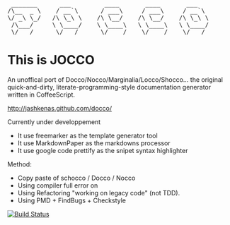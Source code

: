<pre>
 _______      ___         ____       ____       ___   
/\__  _ \    / __`\      / ___\     / ___\     / __`\ 
\/ _\ \_/   /\ \_\ \    /\ \__/    /\ \__/    /\ \_\ \
 /\___/     \ \____/    \ \____\   \ \____\   \ \____/
 \/___/      \/___/      \/____/    \/____/    \/___/ 
</pre>

# This is JOCCO #

An unoffical port of Docco/Nocco/Marginalia/Locco/Shocco...
the original quick-and-dirty, literate-programming-style
documentation generator written in CoffeeScript.

http://jashkenas.github.com/docco/

Currently under developpement

* It use freemarker as the template generator tool
* It use MarkdownPaper as the markdowns processor
* It use google code prettify as the snipet syntax highlighter

Method:

* Copy paste of schocco / Docco / Nocco
* Using compiler full error on
* Using Refactoring "working on legacy code" (not TDD).
* Using PMD + FindBugs + Checkstyle

[![Build Status](https://secure.travis-ci.org/Krilivye/Jocco.png)](http://travis-ci.org/Krilivye/Jocco)
